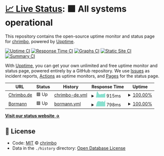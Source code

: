 # [📈 Live Status](https://chrimbo.github.io/upptime): <!--live status--> **🟩 All systems operational**

This repository contains the open-source uptime monitor and status page for [chrimbo](https://chrimbo.github.io/upptime), powered by [Upptime](https://github.com/upptime/upptime).

[![Uptime CI](https://github.com/koj-co/upptime/workflows/Uptime%20CI/badge.svg)](https://github.com/koj-co/upptime/actions?query=workflow%3A%22Uptime+CI%22)
[![Response Time CI](https://github.com/koj-co/upptime/workflows/Response%20Time%20CI/badge.svg)](https://github.com/koj-co/upptime/actions?query=workflow%3A%22Response+Time+CI%22)
[![Graphs CI](https://github.com/koj-co/upptime/workflows/Graphs%20CI/badge.svg)](https://github.com/koj-co/upptime/actions?query=workflow%3A%22Graphs+CI%22)
[![Static Site CI](https://github.com/koj-co/upptime/workflows/Static%20Site%20CI/badge.svg)](https://github.com/koj-co/upptime/actions?query=workflow%3A%22Static+Site+CI%22)
[![Summary CI](https://github.com/koj-co/upptime/workflows/Summary%20CI/badge.svg)](https://github.com/koj-co/upptime/actions?query=workflow%3A%22Summary+CI%22)

With [Upptime](https://upptime.js.org), you can get your own unlimited and free uptime monitor and status page, powered entirely by a GitHub repository. We use [Issues](https://github.com/chrimbo/upptime/issues) as incident reports, [Actions](https://github.com/chrimbo/upptime/actions) as uptime monitors, and [Pages](https://chrimbo.github.io/upptime) for the status page.

<!--start: status pages-->
<!-- This summary is generated by Upptime (https://github.com/upptime/upptime) -->
<!-- Do not edit this manually, your changes will be overwritten -->
<!-- prettier-ignore -->
| URL | Status | History | Response Time | Uptime |
| --- | ------ | ------- | ------------- | ------ |
| <img alt="" src="https://favicons.githubusercontent.com/www.chrimbo.de" height="13"> [Chrimbo.de](https://www.chrimbo.de) | 🟩 Up | [chrimbo-de.yml](https://github.com/chrimbo/upptime/commits/master/history/chrimbo-de.yml) | <details><summary><img alt="Response time graph" src="./graphs/chrimbo-de/response-time-week.png" height="20"> 915ms</summary><br><a href="https://chrimbo.github.io/upptime/history/chrimbo-de"><img alt="Response time 4679" src="https://img.shields.io/endpoint?url=https%3A%2F%2Fraw.githubusercontent.com%2Fchrimbo%2Fupptime%2Fmaster%2Fapi%2Fchrimbo-de%2Fresponse-time.json"></a><br><a href="https://chrimbo.github.io/upptime/history/chrimbo-de"><img alt="24-hour response time 845" src="https://img.shields.io/endpoint?url=https%3A%2F%2Fraw.githubusercontent.com%2Fchrimbo%2Fupptime%2Fmaster%2Fapi%2Fchrimbo-de%2Fresponse-time-day.json"></a><br><a href="https://chrimbo.github.io/upptime/history/chrimbo-de"><img alt="7-day response time 915" src="https://img.shields.io/endpoint?url=https%3A%2F%2Fraw.githubusercontent.com%2Fchrimbo%2Fupptime%2Fmaster%2Fapi%2Fchrimbo-de%2Fresponse-time-week.json"></a><br><a href="https://chrimbo.github.io/upptime/history/chrimbo-de"><img alt="30-day response time 2229" src="https://img.shields.io/endpoint?url=https%3A%2F%2Fraw.githubusercontent.com%2Fchrimbo%2Fupptime%2Fmaster%2Fapi%2Fchrimbo-de%2Fresponse-time-month.json"></a><br><a href="https://chrimbo.github.io/upptime/history/chrimbo-de"><img alt="1-year response time 4679" src="https://img.shields.io/endpoint?url=https%3A%2F%2Fraw.githubusercontent.com%2Fchrimbo%2Fupptime%2Fmaster%2Fapi%2Fchrimbo-de%2Fresponse-time-year.json"></a></details> | <details><summary><a href="https://chrimbo.github.io/upptime/history/chrimbo-de">100.00%</a></summary><a href="https://chrimbo.github.io/upptime/history/chrimbo-de"><img alt="All-time uptime 98.50%" src="https://img.shields.io/endpoint?url=https%3A%2F%2Fraw.githubusercontent.com%2Fchrimbo%2Fupptime%2Fmaster%2Fapi%2Fchrimbo-de%2Fuptime.json"></a><br><a href="https://chrimbo.github.io/upptime/history/chrimbo-de"><img alt="24-hour uptime 100.00%" src="https://img.shields.io/endpoint?url=https%3A%2F%2Fraw.githubusercontent.com%2Fchrimbo%2Fupptime%2Fmaster%2Fapi%2Fchrimbo-de%2Fuptime-day.json"></a><br><a href="https://chrimbo.github.io/upptime/history/chrimbo-de"><img alt="7-day uptime 100.00%" src="https://img.shields.io/endpoint?url=https%3A%2F%2Fraw.githubusercontent.com%2Fchrimbo%2Fupptime%2Fmaster%2Fapi%2Fchrimbo-de%2Fuptime-week.json"></a><br><a href="https://chrimbo.github.io/upptime/history/chrimbo-de"><img alt="30-day uptime 98.99%" src="https://img.shields.io/endpoint?url=https%3A%2F%2Fraw.githubusercontent.com%2Fchrimbo%2Fupptime%2Fmaster%2Fapi%2Fchrimbo-de%2Fuptime-month.json"></a><br><a href="https://chrimbo.github.io/upptime/history/chrimbo-de"><img alt="1-year uptime 98.50%" src="https://img.shields.io/endpoint?url=https%3A%2F%2Fraw.githubusercontent.com%2Fchrimbo%2Fupptime%2Fmaster%2Fapi%2Fchrimbo-de%2Fuptime-year.json"></a></details>
| <img alt="" src="https://favicons.githubusercontent.com/www.bormann2.de" height="13"> [Bormann](https://www.bormann2.de) | 🟩 Up | [bormann.yml](https://github.com/chrimbo/upptime/commits/master/history/bormann.yml) | <details><summary><img alt="Response time graph" src="./graphs/bormann/response-time-week.png" height="20"> 798ms</summary><br><a href="https://chrimbo.github.io/upptime/history/bormann"><img alt="Response time 3268" src="https://img.shields.io/endpoint?url=https%3A%2F%2Fraw.githubusercontent.com%2Fchrimbo%2Fupptime%2Fmaster%2Fapi%2Fbormann%2Fresponse-time.json"></a><br><a href="https://chrimbo.github.io/upptime/history/bormann"><img alt="24-hour response time 723" src="https://img.shields.io/endpoint?url=https%3A%2F%2Fraw.githubusercontent.com%2Fchrimbo%2Fupptime%2Fmaster%2Fapi%2Fbormann%2Fresponse-time-day.json"></a><br><a href="https://chrimbo.github.io/upptime/history/bormann"><img alt="7-day response time 798" src="https://img.shields.io/endpoint?url=https%3A%2F%2Fraw.githubusercontent.com%2Fchrimbo%2Fupptime%2Fmaster%2Fapi%2Fbormann%2Fresponse-time-week.json"></a><br><a href="https://chrimbo.github.io/upptime/history/bormann"><img alt="30-day response time 1234" src="https://img.shields.io/endpoint?url=https%3A%2F%2Fraw.githubusercontent.com%2Fchrimbo%2Fupptime%2Fmaster%2Fapi%2Fbormann%2Fresponse-time-month.json"></a><br><a href="https://chrimbo.github.io/upptime/history/bormann"><img alt="1-year response time 3268" src="https://img.shields.io/endpoint?url=https%3A%2F%2Fraw.githubusercontent.com%2Fchrimbo%2Fupptime%2Fmaster%2Fapi%2Fbormann%2Fresponse-time-year.json"></a></details> | <details><summary><a href="https://chrimbo.github.io/upptime/history/bormann">100.00%</a></summary><a href="https://chrimbo.github.io/upptime/history/bormann"><img alt="All-time uptime 99.70%" src="https://img.shields.io/endpoint?url=https%3A%2F%2Fraw.githubusercontent.com%2Fchrimbo%2Fupptime%2Fmaster%2Fapi%2Fbormann%2Fuptime.json"></a><br><a href="https://chrimbo.github.io/upptime/history/bormann"><img alt="24-hour uptime 100.00%" src="https://img.shields.io/endpoint?url=https%3A%2F%2Fraw.githubusercontent.com%2Fchrimbo%2Fupptime%2Fmaster%2Fapi%2Fbormann%2Fuptime-day.json"></a><br><a href="https://chrimbo.github.io/upptime/history/bormann"><img alt="7-day uptime 100.00%" src="https://img.shields.io/endpoint?url=https%3A%2F%2Fraw.githubusercontent.com%2Fchrimbo%2Fupptime%2Fmaster%2Fapi%2Fbormann%2Fuptime-week.json"></a><br><a href="https://chrimbo.github.io/upptime/history/bormann"><img alt="30-day uptime 99.92%" src="https://img.shields.io/endpoint?url=https%3A%2F%2Fraw.githubusercontent.com%2Fchrimbo%2Fupptime%2Fmaster%2Fapi%2Fbormann%2Fuptime-month.json"></a><br><a href="https://chrimbo.github.io/upptime/history/bormann"><img alt="1-year uptime 99.70%" src="https://img.shields.io/endpoint?url=https%3A%2F%2Fraw.githubusercontent.com%2Fchrimbo%2Fupptime%2Fmaster%2Fapi%2Fbormann%2Fuptime-year.json"></a></details>

<!--end: status pages-->

[**Visit our status website →**](https://chrimbo.github.io/upptime)

## 📄 License

- Code: [MIT](./LICENSE) © [chrimbo](https://chrimbo.github.io/upptime)
- Data in the `./history` directory: [Open Database License](https://opendatacommons.org/licenses/odbl/1-0/)
